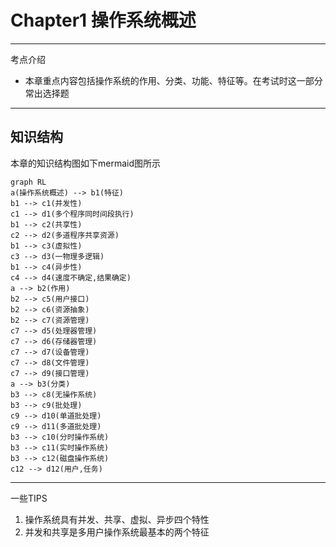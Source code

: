 # Chapter1 操作系统概述

---

考点介绍
- 本章重点内容包括操作系统的作用、分类、功能、特征等。在考试时这一部分常出选择题

---

## 知识结构

本章的知识结构图如下mermaid图所示

```mermaid
graph RL
a(操作系统概述) --> b1(特征)
b1 --> c1(并发性)
c1 --> d1(多个程序同时间段执行)
b1 --> c2(共享性)
c2 --> d2(多道程序共享资源)
b1 --> c3(虚拟性)
c3 --> d3(一物理多逻辑)
b1 --> c4(异步性)
c4 --> d4(速度不确定,结果确定)
a --> b2(作用)
b2 --> c5(用户接口)
b2 --> c6(资源抽象)
b2 --> c7(资源管理)
c7 --> d5(处理器管理)
c7 --> d6(存储器管理)
c7 --> d7(设备管理)
c7 --> d8(文件管理)
c7 --> d9(接口管理)
a --> b3(分类)
b3 --> c8(无操作系统)
b3 --> c9(批处理)
c9 --> d10(单道批处理)
c9 --> d11(多道批处理)
b3 --> c10(分时操作系统)
b3 --> c11(实时操作系统)
b3 --> c12(磁盘操作系统)
c12 --> d12(用户,任务)

```

---

一些TIPS
1. 操作系统具有并发、共享、虚拟、异步四个特性
2. 并发和共享是多用户操作系统最基本的两个特征